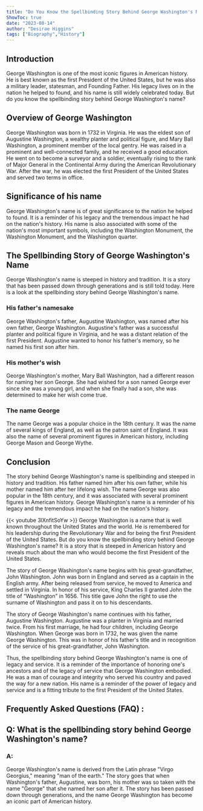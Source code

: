 ```yaml
---
title: "Do You Know the Spellbinding Story Behind George Washington's Name?"
ShowToc: true 
date: "2023-08-14"
author: "Desirae Higgins" 
tags: ["Biography","History"]
---
```

## Introduction

George Washington is one of the most iconic figures in American history. He is best known as the first President of the United States, but he was also a military leader, statesman, and Founding Father. His legacy lives on in the nation he helped to found, and his name is still widely celebrated today. But do you know the spellbinding story behind George Washington's name?

## Overview of George Washington

George Washington was born in 1732 in Virginia. He was the eldest son of Augustine Washington, a wealthy planter and political figure, and Mary Ball Washington, a prominent member of the local gentry. He was raised in a prominent and well-connected family, and he received a good education. He went on to become a surveyor and a soldier, eventually rising to the rank of Major General in the Continental Army during the American Revolutionary War. After the war, he was elected the first President of the United States and served two terms in office.

## Significance of his name

George Washington's name is of great significance to the nation he helped to found. It is a reminder of his legacy and the tremendous impact he had on the nation's history. His name is also associated with some of the nation's most important symbols, including the Washington Monument, the Washington Monument, and the Washington quarter.

## The Spellbinding Story of George Washington's Name

George Washington's name is steeped in history and tradition. It is a story that has been passed down through generations and is still told today. Here is a look at the spellbinding story behind George Washington's name.

### His father's namesake

George Washington's father, Augustine Washington, was named after his own father, George Washington. Augustine's father was a successful planter and political figure in Virginia, and he was a distant relation of the first President. Augustine wanted to honor his father's memory, so he named his first son after him.

### His mother's wish

George Washington's mother, Mary Ball Washington, had a different reason for naming her son George. She had wished for a son named George ever since she was a young girl, and when she finally had a son, she was determined to make her wish come true.

### The name George

The name George was a popular choice in the 18th century. It was the name of several kings of England, as well as the patron saint of England. It was also the name of several prominent figures in American history, including George Mason and George Wythe.

## Conclusion

The story behind George Washington's name is spellbinding and steeped in history and tradition. His father named him after his own father, while his mother named him after her lifelong wish. The name George was also popular in the 18th century, and it was associated with several prominent figures in American history. George Washington's name is a reminder of his legacy and the tremendous impact he had on the nation's history.

{{< youtube 3lXnfitSoYw >}} 
George Washington is a name that is well known throughout the United States and the world. He is remembered for his leadership during the Revolutionary War and for being the first President of the United States. But do you know the spellbinding story behind George Washington's name? It is a story that is steeped in American history and reveals much about the man who would become the first President of the United States. 

The story of George Washington's name begins with his great-grandfather, John Washington. John was born in England and served as a captain in the English army. After being released from service, he moved to America and settled in Virginia. In honor of his service, King Charles II granted John the title of “Washington” in 1656. This title gave John the right to use the surname of Washington and pass it on to his descendants.

The story of George Washington's name continues with his father, Augustine Washington. Augustine was a planter in Virginia and married twice. From his first marriage, he had four children, including George Washington. When George was born in 1732, he was given the name George Washington. This was in honor of his father's title and in recognition of the service of his great-grandfather, John Washington.

Thus, the spellbinding story behind George Washington's name is one of legacy and service. It is a reminder of the importance of honoring one's ancestors and of the legacy of service that George Washington embodied. He was a man of courage and integrity who served his country and paved the way for a new nation. His name is a reminder of the power of legacy and service and is a fitting tribute to the first President of the United States.

## Frequently Asked Questions (FAQ) :
<h2>Q: What is the spellbinding story behind George Washington's name?</h2>

<h3>A:</h3>

George Washington's name is derived from the Latin phrase "Virgo Georgius," meaning "man of the earth." The story goes that when Washington's father, Augustine, was born, his mother was so taken with the name "George" that she named her son after it. The story has been passed down through generations, and the name George Washington has become an iconic part of American history.





